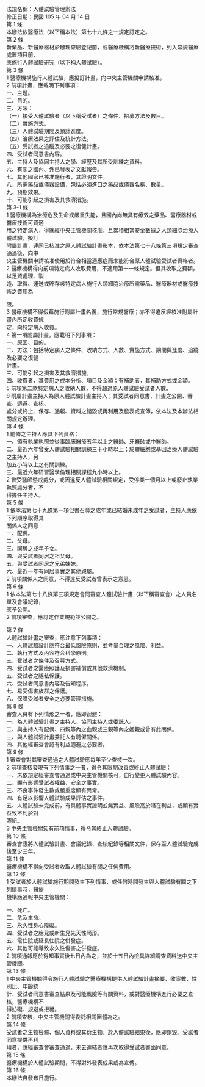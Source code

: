 法規名稱：人體試驗管理辦法  
修正日期：民國 105 年 04 月 14 日  
第 1 條  
本辦法依醫療法（以下稱本法）第七十九條之一規定訂定之。  
第 2 條  
新藥品、新醫療器材於辦理查驗登記前，或醫療機構將新醫療技術，列入常規醫療處置項目前，  
應施行人體試驗研究（以下稱人體試驗）。  
第 3 條  
1 醫療機構施行人體試驗，應擬訂計畫，向中央主管機關申請核准。  
2 前項計畫，應載明下列事項：  
一、主題。  
二、目的。  
三、方法：  
（一）接受人體試驗者（以下稱受試者）之條件、招募方法及數目。  
（二）實施方式。  
（三）人體試驗期間及預計進度。  
（四）治療效果之評估及統計方法。  
（五）受試者之追蹤及必要之復健計畫。  
四、受試者同意書內容。  
五、主持人及協同主持人之學、經歷及其所受訓練之資料。  
六、有關之國內、外已發表之文獻報告。  
七、其他國家已核准施行者，其證明文件。  
八、所需藥品或儀器設備，包括必須進口之藥品或儀器名稱、數量。  
九、預期效果。  
十、可能引起之損害及其救濟措施。  
第 3-1 條  
1 醫療機構為治療危及生命或嚴重失能，且國內尚無具有療效之藥品、醫療器材或醫療技術可資適  
用之特定病人，得就經中央主管機關核准，且累積相當安全數據之人類細胞治療人體試驗，擬訂  
附屬計畫，連同已核准之原人體試驗計畫影本，依本法第七十八條第三項規定審查通過後，向中  
央主管機關申請核准使用於符合相當適應症而未能符合原人體試驗受試者資格者。  
2 醫療機構得向前項特定病人收取費用，不適用第十一條規定。但其收取之費額，以足資處理、製  
造、取得、運送或貯存該特定病人施行人類細胞治療所需藥品、醫療器材或醫療技術之費用為  


限。  
3 醫療機構不得假藉施行附屬計畫名義，施行常規醫療；亦不得違反經核准附屬計畫內所定收費規  
定，向特定病人收費。  
4 第一項附屬計畫，應載明下列事項：  
一、原因、目的。  
二、方法：包括特定病人之條件、收納方式、人數、實施方式、期間與進度、追蹤及必要之復健  
計畫。  
三、可能引起之損害及其救濟措施。  
四、收費者，其費用之成本分析、項目及金額；有補助者，其補助方式或金額。  
5 前項第二款特定病人之收納人數，不得超過原人體試驗受試者人數。  
6 附屬計畫主持人為原人體試驗計畫主持人；其受試者同意書、計畫之公開、審查、迴避、查核、  
處分或終止、保存、通報、資料之銷毀或再利用及發表或宣傳，依本法及本辦法相關規定辦理。  
第 4 條  
1 前條之主持人應具下列資格：  
一、領有執業執照並從事臨床醫療五年以上之醫師、牙醫師或中醫師。  
二、最近六年曾受人體試驗相關訓練三十小時以上；於體細胞或基因治療人體試驗之主持人，另  
加五小時以上之有關訓練。  
三、最近六年研習醫學倫理相關課程九小時以上。  
2 曾受醫師懲戒處分，或因違反人體試驗相關規定，受停業一個月以上或廢止執業執照處分者，不  
得擔任主持人。  
第 5 條  
1 依本法第七十九條第一項但書召募之成年或已結婚未成年之受試者，主持人應依下列順序取得其  
關係人之同意：  
一、配偶。  
二、父母。  
三、同居之成年子女。  
四、與受試者同居之祖父母。  
五、與受試者同居之兄弟姊妹。  
六、最近一年有同居事實之其他親屬。  
2 前項關係人之同意，不得違反受試者曾表示之意思。  
第 6 條  
1 依本法第七十八條第三項規定會同審查人體試驗計畫（以下稱審查會）之人員名單及會議紀錄，  
應予公開。  
2 前項審查，應訂定作業規範並公開之。  


第 7 條  
人體試驗計畫之審查，應注意下列事項：  
一、人體試驗設計應符合最低風險原則，並考量合理之風險、利益。  
二、執行方式及內容符合科學原則。  
三、受試者之條件及召募方式。  
四、受試者之醫療照護及損害補償或其他救濟機制。  
五、受試者之隱私保護。  
六、受試者同意書內容及告知程序。  
七、易受傷害族群之保護。  
八、保障受試者安全之必要管理措施。  
第 8 條  
審查人員有下列情形之一者，應即迴避：  
一、為人體試驗計畫之主持人、協同主持人或委託人。  
二、與主持人有配偶、四親等內之血親或三親等內之姻親或曾有此關係。  
三、與人體試驗計畫委託人有聘僱關係。  
四、其他經審查會認有利益迴避之必要者。  
第 9 條  
1 審查會對其審查通過之人體試驗應每年至少查核一次。  
2 前項查核發現有下列情事之一者，得令其限期改善或終止人體試驗：  
一、未依規定經審查會通過或中央主管機關核可，自行變更人體試驗內容。  
二、顯有影響受試者權益、安全之事實。  
三、不良事件發生數或嚴重度顯有異常。  
四、有足以影響人體試驗成果評估之事件。  
五、人體試驗未完成前，有具體事實證明並無實益、風險高於潛在利益，或顯有實益致不利於對  
照組。  
3 中央主管機關知有前項情事，得令其終止人體試驗。  
第 10 條  
審查會應將人體試驗計畫、會議紀錄、查核紀錄等相關文件，保存至人體試驗完成後至少三年。  
第 11 條  
醫療機構不得向受試者收取人體試驗有關之任何費用。  
第 12 條  
1 受試者於人體試驗施行期間發生下列情事，或任何時間發生與人體試驗有關之下列情事時，醫療  
機構應通報中央主管機關：  


一、死亡。  
二、危及生命。  
三、永久性身心障礙。  
四、受試者之胎兒或新生兒先天性畸形。  
五、需住院或延長住院之併發症。  
六、其他可能導致永久性傷害之併發症。  
2 前項通報應於得知事實後七日內為之，並於十五日內檢具詳細調查資料送中央主管機關。  
第 13 條  
1 中央主管機關得令施行人體試驗之醫療機構提供人體試驗計畫摘要、收案數、性別比、年齡統  
計、受試者同意書審查結果及可能風險等有關資料，或對醫療機構進行必要之查核，醫療機構不  
得妨礙、規避或拒絕。  
2 前項查核，中央主管機關得委託相關團體為之。  
第 14 條  
受試者之生物檢體、個人資料或其衍生物，於人體試驗結束後，應即銷毀。受試者同意提供再利  
用者，應經審查會審查通過，未去連結者應再次取得受試者書面同意。  
第 15 條  
醫療機構於人體試驗期間，不得對外發表成果或為宣傳。  
第 16 條  
本辦法自發布日施行。  


